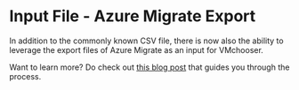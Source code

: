 # Input File - Azure Migrate Export

In addition to the commonly known CSV file, there is now also the ability to leverage the export files of Azure Migrate as an input for VMchooser.

Want to learn more? Do check out [this blog post](https://kvaes.wordpress.com/2018/11/18/vmchooser-now-supports-azure-migrate-exports/) that guides you through the process.